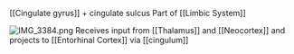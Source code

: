 [[Cingulate gyrus]] + cingulate sulcus
Part of [[Limbic System]]

![IMG_3384.png](img_3384.png)
Receives input from [[Thalamus]] and [[Neocortex]] and projects to [[Entorhinal Cortex]] via [[cingulum]]
